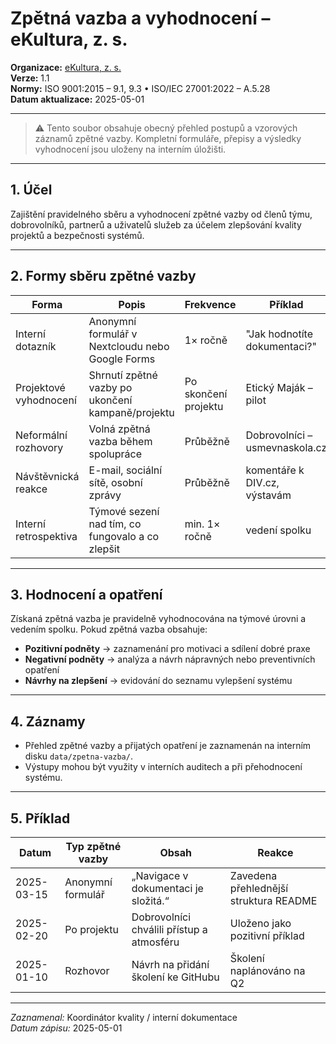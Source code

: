# Zpětná vazba a vyhodnocení – eKultura, z. s.
<!-- # interni/zpetna-vazba-a-vyhodnoceni.md -->

**Organizace:** [eKultura, z. s.](https://ekultura.eu)  
**Verze:** 1.1  
**Normy:** ISO 9001:2015 – 9.1, 9.3 • ISO/IEC 27001:2022 – A.5.28  
**Datum aktualizace:** 2025-05-01  

---

> ⚠️ Tento soubor obsahuje obecný přehled postupů a vzorových záznamů zpětné vazby. Kompletní formuláře, přepisy a výsledky vyhodnocení jsou uloženy na interním úložišti.

---

## 1. Účel

Zajištění pravidelného sběru a vyhodnocení zpětné vazby od členů týmu, dobrovolníků, partnerů a uživatelů služeb za účelem zlepšování kvality projektů a bezpečnosti systémů.

---

## 2. Formy sběru zpětné vazby

| Forma | Popis | Frekvence | Příklad |
|-------|-------|-----------|---------|
| Interní dotazník | Anonymní formulář v Nextcloudu nebo Google Forms | 1× ročně | "Jak hodnotíte dokumentaci?" |
| Projektové vyhodnocení | Shrnutí zpětné vazby po ukončení kampaně/projektu | Po skončení projektu | Etický Maják – pilot |
| Neformální rozhovory | Volná zpětná vazba během spolupráce | Průběžně | Dobrovolníci – usmevnaskola.cz |
| Návštěvnická reakce | E-mail, sociální sítě, osobní zprávy | Průběžně | komentáře k DIV.cz, výstavám |
| Interní retrospektiva | Týmové sezení nad tím, co fungovalo a co zlepšit | min. 1× ročně | vedení spolku |

---

## 3. Hodnocení a opatření

Získaná zpětná vazba je pravidelně vyhodnocována na týmové úrovni a vedením spolku. Pokud zpětná vazba obsahuje:

- **Pozitivní podněty** → zaznamenání pro motivaci a sdílení dobré praxe  
- **Negativní podněty** → analýza a návrh nápravných nebo preventivních opatření  
- **Návrhy na zlepšení** → evidování do seznamu vylepšení systému

---

## 4. Záznamy

- Přehled zpětné vazby a přijatých opatření je zaznamenán na interním disku `data/zpetna-vazba/`.
- Výstupy mohou být využity v interních auditech a při přehodnocení systému.

---

## 5. Příklad

| Datum | Typ zpětné vazby | Obsah | Reakce |
|--------|------------------|--------|--------|
| 2025-03-15 | Anonymní formulář | „Navigace v dokumentaci je složitá.“ | Zavedena přehlednější struktura README |
| 2025-02-20 | Po projektu | Dobrovolníci chválili přístup a atmosféru | Uloženo jako pozitivní příklad |
| 2025-01-10 | Rozhovor | Návrh na přidání školení ke GitHubu | Školení naplánováno na Q2 |

---

*Zaznamenal:* Koordinátor kvality / interní dokumentace  
*Datum zápisu:* 2025-05-01
